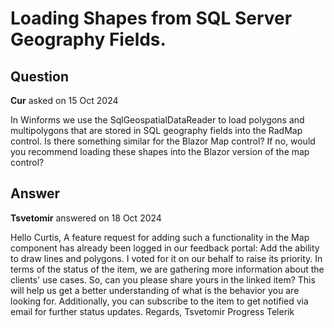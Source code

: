 # Loading Shapes from SQL Server Geography Fields.

## Question

**Cur** asked on 15 Oct 2024

In Winforms we use the SqlGeospatialDataReader to load polygons and multipolygons that are stored in SQL geography fields into the RadMap control. Is there something similar for the Blazor Map control? If no, would you recommend loading these shapes into the Blazor version of the map control?

## Answer

**Tsvetomir** answered on 18 Oct 2024

Hello Curtis, A feature request for adding such a functionality in the Map component has already been logged in our feedback portal: Add the ability to draw lines and polygons. I voted for it on our behalf to raise its priority. In terms of the status of the item, we are gathering more information about the clients' use cases. So, can you please share yours in the linked item? This will help us get a better understanding of what is the behavior you are looking for. Additionally, you can subscribe to the item to get notified via email for further status updates. Regards, Tsvetomir Progress Telerik
